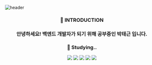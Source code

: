 ![header](https://capsule-render.vercel.app/api?type=soft&color=dbe2fe&height200&text=Welcome🖐&desc=My%20GitHub&descAlign=60&descAlignY=85)

<h3 align="center">🌱 INTRODUCTION </h3>
<h3 align="center"> 안녕하세요! 백엔드 개발자가 되기 위해 공부중인 박태근 입니다.</h3>


<h3 align="center">📖 Studying.. </h3>
<div align=center> 
  <img src="https://img.shields.io/badge/java-007396?style=for-the-badge&logo=java&logoColor=white"> 
  <img src="https://img.shields.io/badge/mysql-4479A1?style=for-the-badge&logo=mysql&logoColor=white"> 
  <img src="https://img.shields.io/badge/spring-6DB33F?style=for-the-badge&logo=spring&logoColor=white"> 
  <img src="https://img.shields.io/badge/springboot-6DB33F?style=for-the-badge&logo=springboot&logoColor=white">
  <img src="https://img.shields.io/badge/springboot-6DB33F?style=for-the-badge&logo=springboot&logoColor=white"> 
</div>
